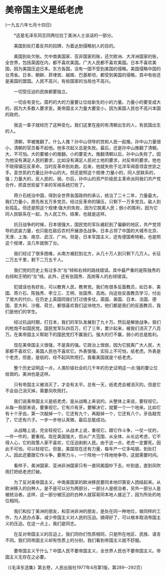 # 美帝国主义是纸老虎  
(一九五六年七月十四日)  
  
　　*这是毛泽东同志同两位拉丁美洲人士谈话的一部分。   
  
　　美国到处打着反共的招牌，为着达到侵略别人的目的。   
  
　　美国到处欠账。欠中南美国家、亚非国家的账，还欠欧洲、大洋洲国家的账，全世界，包括英国在内，都不喜欢美国。广大人民都不喜欢美国。日本不喜欢美国，因为美国压迫日本。东方各国，没有一国不受到美国的侵略。美国侵略中国的台湾省。日本、朝鲜、菲律宾、越南、巴基斯坦，都受到美国的侵略，其中有些还是美国的盟国。人民不高兴，有些国家的当局也不高兴。   
  
　　一切受压迫的民族都要独立。   
  
　　一切会有变化。腐朽的大的力量要让位给新生的小的力量。力量小的要变成大的，因为大多数人要求变。美帝国主义力量大要变小，因为美国人民也不高兴本国的政府。   
  
　　我这一辈子就经历了这种变化。我们这里在座的有清朝出生的人，有民国出生的人。   
  
　　清朝，早被推翻了。什么人推？孙中山领导的党和人民一起推。孙中山力量很小，清朝的官员看不起他。他多次起义总是失败。最后，还是孙中山推翻了清朝。大，不可怕。大的要被小的推翻。小的要变大。推翻清朝以后，孙中山失败了。因为他没有满足人民的要求，比如没有满足人民对土地的要求，对反帝的要求。他也不晓得镇压反革命，当时反革命到处跑。后来，他就失败于北洋军阀首领袁世凯之手。袁世凯的力量比孙中山的大。但还是照这个规律:力量小的，同人民联系的，强；力量大的，反人民的，弱。尔后，孙中山的资产阶级民主革命派同我们共产党合作，把袁世凯留下来的军阀系统打败了。   
  
　　蒋介石统治中国，得到全世界各国政府的承认，统治了二十二年，力量最大。我们力量小，原先有五万多党员，经过反革命的镇压，只剩下一万多党员。敌人到处捣乱。但还是照这个规律:强大的失败，因为它脱离人民；弱小的胜利，因为它同人民联系在一起，为人民工作。结果，也就是这样。   
  
　　抗日战争的时候，日本很强大，国民党的军队被赶到了偏僻的地区，共产党领导的武装力量，也只能在敌后农村开展游击战争。日本占领了中国的大城市北京、天津、上海、南京、武汉、广州。但是，日本军国主义，还有德国希特勒，也是照这个规律，没几年就倒了台。   
  
　　我们经过了很多困难，从南方被赶到北方，从几十万人到只剩下几万人。长征二万五千里，剩下二万五千人。   
  
　　我们党的历史上有过多次“左”倾和右倾的路线错误。其中最严重的是陈独秀的右倾和王明的“左”倾。此外，还有张国焘、高岗等人的右倾错误。   
  
　　犯错误也有好处，可以教育人民，教育党。我们有很多反面教员，如日本、美国、蒋介石、陈独秀、李立三、王明、张国焘、高岗。向这些反面教员学习，付出了很大的代价。在历史上英国同我们打过很多仗。英国、美国、日本、法国、德国、意大利、沙俄、荷兰，都很喜欢我们这块地方。他们都是我们的反面教员，我们是他们的学生。   
  
　　经过抗战时期，打日本，我们的军队发展到了九十万。然后是解放战争。我们的枪炮不如国民党。国民党军队四百万，打了三年，累计起来，被我们消灭了八百万。在美帝国主义帮助下的国民党打不赢我们。强大的打不赢，弱小的总是胜利。   
  
　　现在美帝国主义很强，不是真的强。它政治上很弱，因为它脱离广大人民，大家都不喜欢它，美国人民也不喜欢它。外表很强，实际上不可怕，纸老虎。外表是个老虎，但是，是纸的，经不起风吹雨打。我看美国就是个纸老虎。   
  
　　整个历史证明这一点，人类阶级社会的几千年的历史证明这一点:强的要让位给弱的。美洲也是这样。   
  
　　只有帝国主义被消灭了，才会有太平。总有一天，纸老虎会被消灭的。但是它不会自己消灭掉，需要风吹雨打。   
  
　　我们说美帝国主义是纸老虎，是从战略上来说的。从整体上来说，要轻视它。从每一局部来说，要重视它。它有爪有牙。要解决它，就要一个一个地来。比如它有十个牙齿，第一次敲掉一个，它还有九个，再敲掉一个，它还有八个。牙齿敲完了，它还有爪子。一步一步地认真做，最后总能成功。   
  
　　从战略上说，完全轻视它。从战术上说，重视它。跟它作斗争，一仗一仗的，一件一件的，要重视。现在美国强大，但从广大范围、从全体、从长远考虑，它不得人心，它的政策人家不喜欢，它压迫剥削人民。由于这一点，老虎一定要死。因此不可怕，可以轻视它。但是，美国现在还有力量，每年产一亿多吨钢，到处打人。因此还要跟它作斗争，要用力斗，一个阵地一个阵地地争夺。这就需要时间。   
  
　　看样子，美洲国家、亚洲非洲国家只有一直同美国吵下去，吵到底，直到风吹雨打把纸老虎打破。   
  
　　为了反对美帝国主义，中南美国家的欧洲移民要同本地印第安人团结起来。从欧洲移入的白种人，是不是可以分为两部分，一部分人是统治者，另外一部分人是被统治者。这样，这一部分被压迫的白种人就容易同本地人接近了，因为所处的地位相同。   
  
　　我们和拉丁美洲的朋友，和亚洲非洲的朋友，是处在同一种地位，做同样的工作，为人民办点事，减少帝国主义对人民的压迫。搞得好了，可以根本取消帝国主义的压迫。在这一点上，我们是同志。   
  
　　在反对帝国主义的压迫上，我们同你们性质相同，只是所在地区、民族、语言不同。我们同帝国主义却有性质上的分别，我们看到帝国主义就不舒服。   
  
　　要帝国主义干什么？中国人民不要帝国主义，全世界人民也不要帝国主义。帝国主义无存在之必要。   
  
（《毛泽东选集》第五卷，人民出版社1977年4月第1版，第289--292页）   
  
  
   
  
　　   
  
  